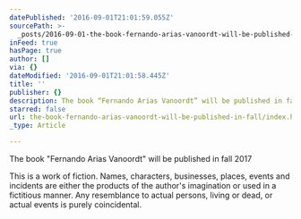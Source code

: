 ```yaml
---
datePublished: '2016-09-01T21:01:59.055Z'
sourcePath: >-
  _posts/2016-09-01-the-book-fernando-arias-vanoordt-will-be-published-in-fall.md
inFeed: true
hasPage: true
author: []
via: {}
dateModified: '2016-09-01T21:01:58.445Z'
title: ''
publisher: {}
description: The book “Fernando Arias Vanoordt” will be published in fall 2017
starred: false
url: the-book-fernando-arias-vanoordt-will-be-published-in-fall/index.html
_type: Article

---
```

The book "Fernando Arias Vanoordt" will be published in fall 2017

This is a work of fiction. Names, characters, businesses, places, events and incidents are either the products of the author's imagination or used in a fictitious manner. Any resemblance to actual persons, living or dead, or actual events is purely coincidental.
